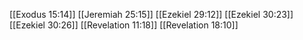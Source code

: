 [[Exodus 15:14]]
[[Jeremiah 25:15]]
[[Ezekiel 29:12]]
[[Ezekiel 30:23]]
[[Ezekiel 30:26]]
[[Revelation 11:18]]
[[Revelation 18:10]]
